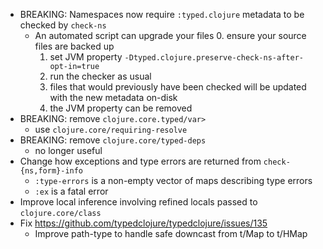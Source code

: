 - BREAKING: Namespaces now require `:typed.clojure` metadata to be checked by `check-ns`
  - An automated script can upgrade your files
    0. ensure your source files are backed up
    1. set JVM property `-Dtyped.clojure.preserve-check-ns-after-opt-in=true`
    2. run the checker as usual
    3. files that would previously have been checked will be updated with the new metadata on-disk
    4. the JVM property can be removed
- BREAKING: remove `clojure.core.typed/var>`
  - use `clojure.core/requiring-resolve`
- BREAKING: remove `clojure.core/typed-deps`
  - no longer useful
- Change how exceptions and type errors are returned from `check-{ns,form}-info`
  - `:type-errors` is a non-empty vector of maps describing type errors
  - `:ex` is a fatal error
- Improve local inference involving refined locals passed to `clojure.core/class`
- Fix https://github.com/typedclojure/typedclojure/issues/135
  - Improve path-type to handle safe downcast from t/Map to t/HMap
